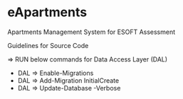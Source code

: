 # eApartments
Apartments Management System for ESOFT Assessment

Guidelines for Source Code

=> RUN below commands for Data Access Layer (DAL)
* DAL => Enable-Migrations
* DAL => Add-Migration InitialCreate
* DAL => Update-Database -Verbose
